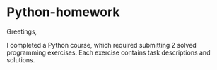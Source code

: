 # Python-homework

Greetings,

I completed a Python course, which required submitting 2 solved programming exercises.
Each exercise contains task descriptions and solutions. 
